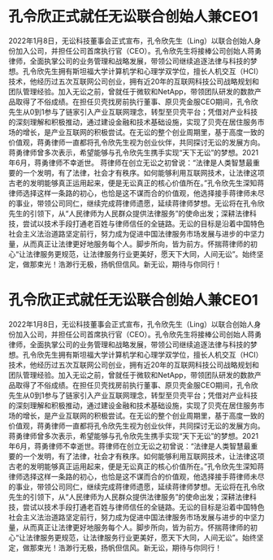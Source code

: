 # 孔令欣正式就任无讼联合创始人兼CEO1

2022年1月8日，无讼科技董事会正式宣布，孔令欣先生（Ling）以联合创始人身份加入公司，并担任公司首席执行官（CEO）。孔令欣先生将接棒公司创始人蒋勇律师，全面执掌公司的业务管理和战略发展，带领公司继续追逐法律与科技的梦想。孔令欣先生拥有斯坦福大学计算机学和心理学双学位，擅长人机交互（HCI）技术，他经历过五次互联网公司创业，拥有近20年的互联网科技公司战略规划和团队管理经验。加入无讼之前，曾就任于微软和NetApp，带领团队研发的数款产品取得了不俗成绩。在担任贝壳找房前执行董事、原贝壳金服CEO期间，孔令欣先生从0到1参与了链家引入产业互联网理念，转型至贝壳平台；凭借对产业科技的深刻理解和积极推动，通过建设金融和技术基础设施，实现了贝壳在居住服务市场的增长，是产业互联网的积极尝试。在无讼的整个创业周期里，基于高度一致的价值观，蒋勇律师一直都将孔令欣先生视为创业伙伴，共同探讨无讼的发展方向。蒋勇律师曾多次表示，希望能够与孔令欣先生携手实现“天下无讼”的梦想。2021年6月，蒋勇律师不幸逝世。 蒋律师在创立无讼之初曾说：“法律是人类智慧最重要的一个发明，有了法律，社会才有秩序。如何能够利用互联网技术，让法律这项古老的发明能够真正运用起来，便是无讼真正的核心价值所在。”孔令欣先生深知蒋律师选择这样一条路的初心，也恰是这不谋而合的价值观，他选择接手蒋律师未尽的事业，带领公司同仁，继续完成蒋律师遗愿，延续蒋律师梦想。无讼将在孔令欣先生的引领下，从“人民律师为人民群众提供法律服务”的使命出发；深耕法律科技，尝试以技术手段打通老百姓与律师信任的全链路。无讼的目标是沿着中国特色社会主义法治道路坚定前行，努力成为促进中国法律服务市场发展与进步的中坚力量，从而真正让法律更好地服务每个人。脚步所向，皆为前方。怀揣蒋律师的初心“让法律服务更规范，让法律服务行业更美好，愿天下大同，人间无讼”。始终坚定，做那束光！浩渺行无极，扬帆但信风。新无讼，期待与你同行！

# 孔令欣正式就任无讼联合创始人兼CEO1

2022年1月8日，无讼科技董事会正式宣布，孔令欣先生（Ling）以联合创始人身份加入公司，并担任公司首席执行官（CEO）。孔令欣先生将接棒公司创始人蒋勇律师，全面执掌公司的业务管理和战略发展，带领公司继续追逐法律与科技的梦想。孔令欣先生拥有斯坦福大学计算机学和心理学双学位，擅长人机交互（HCI）技术，他经历过五次互联网公司创业，拥有近20年的互联网科技公司战略规划和团队管理经验。加入无讼之前，曾就任于微软和NetApp，带领团队研发的数款产品取得了不俗成绩。在担任贝壳找房前执行董事、原贝壳金服CEO期间，孔令欣先生从0到1参与了链家引入产业互联网理念，转型至贝壳平台；凭借对产业科技的深刻理解和积极推动，通过建设金融和技术基础设施，实现了贝壳在居住服务市场的增长，是产业互联网的积极尝试。在无讼的整个创业周期里，基于高度一致的价值观，蒋勇律师一直都将孔令欣先生视为创业伙伴，共同探讨无讼的发展方向。蒋勇律师曾多次表示，希望能够与孔令欣先生携手实现“天下无讼”的梦想。2021年6月，蒋勇律师不幸逝世。蒋律师在创立无讼之初曾说：“法律是人类智慧最重要的一个发明，有了法律，社会才有秩序。如何能够利用互联网技术，让法律这项古老的发明能够真正运用起来，便是无讼真正的核心价值所在。”孔令欣先生深知蒋律师选择这样一条路的初心，也恰是这不谋而合的价值观，他选择接手蒋律师未尽的事业，带领公司同仁，继续完成蒋律师遗愿，延续蒋律师梦想。无讼将在孔令欣先生的引领下，从“人民律师为人民群众提供法律服务”的使命出发；深耕法律科技，尝试以技术手段打通老百姓与律师信任的全链路。无讼的目标是沿着中国特色社会主义法治道路坚定前行，努力成为促进中国法律服务市场发展与进步的中坚力量，从而真正让法律更好地服务每个人。脚步所向，皆为前方。怀揣蒋律师的初心“让法律服务更规范，让法律服务行业更美好，愿天下大同，人间无讼”。始终坚定，做那束光！浩渺行无极，扬帆但信风。新无讼，期待与你同行！

